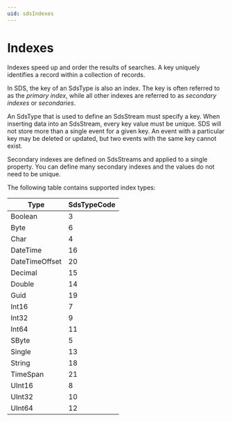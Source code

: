 ```yaml
---
uid: sdsIndexes
---
```


# Indexes

Indexes speed up and order the results of searches. A key uniquely identifies a record within a collection of records.

In SDS, the key of an SdsType is also an index. The key is often referred to as the *primary index*, while all other indexes are referred to as *secondary indexes* or *secondaries*.

An SdsType that is used to define an SdsStream must specify a key. When inserting data into an SdsStream, every key value must be unique. SDS will not store more than a single event for a given key. An event with a particular key may be deleted or updated, but two events with the same key cannot exist.

Secondary indexes are defined on SdsStreams and applied to a single property. You can define many secondary indexes and the values do not need to be unique.

The following table contains supported index types:

Type                     | SdsTypeCode
-----------------------  | -----
Boolean                  | 3
Byte                     | 6
Char                     | 4
DateTime                 | 16
DateTimeOffset           | 20
Decimal                  | 15
Double                   | 14
Guid                     | 19
Int16                    | 7
Int32                    | 9
Int64                    | 11
SByte                    | 5
Single                   | 13
String                   | 18
TimeSpan                 | 21
UInt16                   | 8
UInt32                   | 10
UInt64                   | 12
